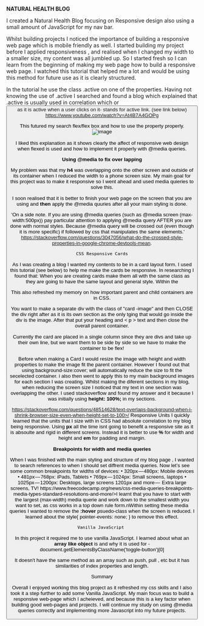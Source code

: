 <strong> NATURAL HEALTH BLOG </strong>


I created a Natural Health Blog focusing on Responsive design also using a small amount of JavaScript for my nav bar.

Whilst building projects I noticed the importance of building a responsive web page which is mobile friendly as well. I started building my project before I applied responsiveness , and realised when I changed my width to a smaller size, my content was all jumbled up. So I started fresh so I can learn from the beginning of making my web page how to build a responsive web page. I watched this tutorial that helped me a lot and would be using this method for future use as it is clearly structured.

In the tutorial he use the class .active on one of the properties. Having not knowing the use of .active I searched and found a blog which explained that .active is usually used in correlation which <a> or <button> as it is active when a user clicks on it- stands for active link. (see link below)
https://www.youtube.com/watch?v=At4B7A4GOPg


This futured my search flex/flex box and how to use the property properly.
  ![image](https://user-images.githubusercontent.com/92884422/148755609-34fac4c2-4f05-47b9-ba87-4ea1f9c905c9.png)
  
  I liked this explanation as it shows clearly the affect of responsive web design when flexed is used and how to implement it properly with @media queries.
  
  <strong> Using @media to fix over lapping </strong>
  
  My problem was that my <strong> h4 </strong> was overlapping onto the other screen and outside of its container when I reduced the width to a phone screen size. My main goal for this project was to make it responsive so I went ahead and used media quieries to solve this.
  
  I soon realised that it is better to finish your web page on the screen that you are using and <strong>then</strong> apply the @media quuries after all your main styling is done. 
  
  'On a side note. If you are using @media queries (such as @media screen (max-width:500px)) pay particular attention to applying @media query AFTER you are done with normal styles. Because @media query will be crossed out (even though it is more specific) if followed by css that manipulates the same elements.'
  <https://stackoverflow.com/questions/3047056/what-do-the-crossed-style-properties-in-google-chrome-devtools-mean>.
   

	 CSS Responsive Cards 
 <p>   As I was creating a blog I wanted my contents to be in a card layout form. I used this tutorial (see below) to help me make the cards be responsive. In researching I found that:
    When you are creating cards make them all with the same class as they are going to have the same layout and general style. Within the <div class="card" > This also refreshed my memory on how important parent and child containers are in CSS. </p>


You want to make a separate div with the class of "card -image" and then CLOSE the div right after as it is its own section as the only tging that would go inside the div is the image. After that put your heading and < p > text and then close the overall parent container.

Currently the card are placed in a single column since they are divs and take up their own line,  but we want them to be side by side so we have to make the container to be flex! <div>
	  Before when making a Card I would resize the image with height and width properties to make the image fit the parent container. However I found out that using:background-size:cover; will automatically reduce the size to fit the secelected container. i also then went to apply this to my main background images for each section I was creating.
    Whilst making the diferent sections in my blog, when reducing the screen size I noticed that my text in one section was overlapping the other. I used stackoverflow and found my answer and it because I was initially using <strong> height: 100%; </strong> in my sections. </div>

   https://stackoverflow.com/questions/48514628/text-overlaps-background-when-i-shrink-browser-size-even-when-height-set-to-100>/
	  Responsive Units 
	I quickly learned that the units that I size with in CSS had absolute correlation to my blog being responsive. 
    Using <strong> px </strong> all the time isnt going to benefit a responsive site as it is absoulte and rigid in different screens. Instead it is better to use <strong> % </strong> for width and height and <strong> em </strong> for padding and margin.  </div>
	<div> <strong> Breakpoints for width and media queries </strong> </div>
    
  <p>  When I was finished with the main styling and structure of my blog page , I wanted to search references to when I should set diffrent media queries.
    Now let’s see some common breakpoints for widths of devices:
• 320px — 480px: Mobile devices
• 481px — 768px: iPads, Tablets
• 769px — 1024px: Small screens, laptops
• 1025px — 1200px: Desktops, large screens
1201px and more —  Extra large screens, TV!
    https://www.freecodecamp.org/news/css-media-queries-breakpoints-media-types-standard-resolutions-and-more/>I learnt that you have to start with the largest (max-width) media querie and work down to the smallest width you want to set, as css works in a top down rule form.nWithin setting these media queries I wanted to remove the <strong> :hover </strong> psuedo-class when the screen is reduced. I learned about the style{  pointer-events: none; }  to remove this effect.


    Vanilla JavaScript 

In this project it required me to use vanilla JavaScript.
    I learned about what an <strong>array like object </strong> is and why it is used for 
	- document.getElementsByClassName('toggle-button')[0]

It doesn't have the same method as an array such as push, pull , etc but it has similarities of index properties and length.

Summary
    
 <p> Overall I enjoyed working this blog project as it refreshed my css skills and I also took it a step further to add some Vanilla JavaScript. My main focus was to build a responsive web-page which I acheieved, and because this is a key factor when building good web-pages and projects. I will continue my study on using @media queries correctly and implementing more Javascript into my future projects. </p>
